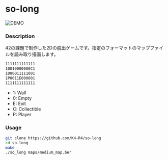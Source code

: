 # so-long
![DEMO](https://github.com/K4-R4/so-long/assets/106866329/ad424b7f-3523-4c78-87a8-1f9f94d5fb44)
### Description
42の課題で制作した2Dの脱出ゲームです。指定のフォーマットのマップファイルを読み取り描画します。
```bash
1111111111111
10010000000C1
1000011111001
1P0011E000001
1111111111111
```
- 1: Wall
- 0: Empty
- E: Exit
- C: Collectible
- P: Player
### Usage
```bash
git clone https://github.com/K4-R4/so-long
cd so-long
make
./so_long maps/medium_map.ber
```
